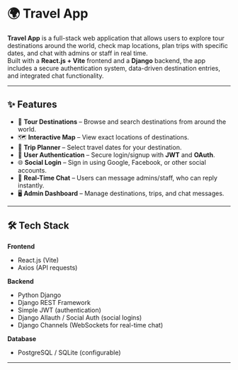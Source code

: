 # 🌍 Travel App

**Travel App** is a full-stack web application that allows users to explore tour destinations around the world, check map locations, plan trips with specific dates, and chat with admins or staff in real time.  
Built with a **React.js + Vite** frontend and a **Django** backend, the app includes a secure authentication system, data-driven destination entries, and integrated chat functionality.

---

## ✨ Features

- 📌 **Tour Destinations** – Browse and search destinations from around the world.
- 🗺 **Interactive Map** – View exact locations of destinations.
- 📅 **Trip Planner** – Select travel dates for your destination.
- 🔐 **User Authentication** – Secure login/signup with **JWT** and **OAuth**.
- 🌐 **Social Login** – Sign in using Google, Facebook, or other social accounts.
- 💬 **Real-Time Chat** – Users can message admins/staff, who can reply instantly.
- 🖥 **Admin Dashboard** – Manage destinations, trips, and chat messages.

---

## 🛠 Tech Stack

**Frontend**
- React.js (Vite)
- Axios (API requests)


**Backend**
- Python Django
- Django REST Framework
- Simple JWT (authentication)
- Django Allauth / Social Auth (social logins)
- Django Channels (WebSockets for real-time chat)

**Database**
- PostgreSQL / SQLite (configurable)

---
